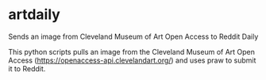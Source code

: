 # artdaily
Sends an image from Cleveland Museum of Art Open Access to Reddit Daily


This python scripts pulls an image from the Cleveland Museum of Art Open Access (https://openaccess-api.clevelandart.org/) and uses praw to submit it to Reddit.




